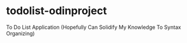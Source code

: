 # todolist-odinproject
To Do List Application 
(Hopefully Can Solidify My Knowledge To Syntax Organizing)
